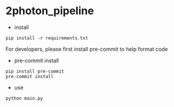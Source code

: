 # 2photon_pipeline

- install
```
pip install -r requirements.txt
```
For developers, please first install pre-commit to help format code
- pre-commit install
```
pip install pre-commit
pre-commit install
```
- use
```
python main.py
```
